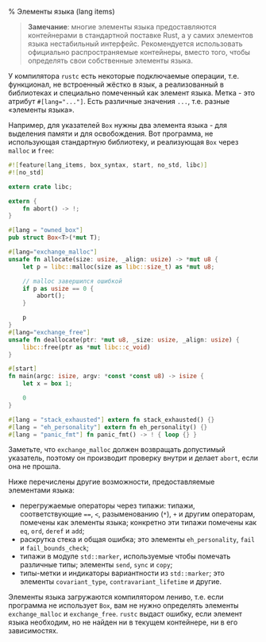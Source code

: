% Элементы языка (lang items)

> **Замечание**: многие элементы языка предоставляются контейнерами в
> стандартной поставке Rust, а у самих элементов языка нестабильный
> интерфейс. Рекомендуется использовать официально распространяемые контейнеры,
> вместо того, чтобы определять свои собственные элементы языка.

У компилятора `rustc` есть некоторые подключаемые операции, т.е. функционал, не
встроенный жёстко в язык, а реализованный в библиотеках и специально помеченный
как элемент языка. Метка - это атрибут `#[lang="..."]`. Есть различные значения
`...`, т.е.  разные «элементы языка».

Например, для указателей `Box` нужны два элемента языка - для выделения памяти и
для освобождения. Вот программа, не использующая стандартную библиотеку, и
реализующая `Box` через `malloc` и `free`:

```rust
#![feature(lang_items, box_syntax, start, no_std, libc)]
#![no_std]

extern crate libc;

extern {
    fn abort() -> !;
}

#[lang = "owned_box"]
pub struct Box<T>(*mut T);

#[lang="exchange_malloc"]
unsafe fn allocate(size: usize, _align: usize) -> *mut u8 {
    let p = libc::malloc(size as libc::size_t) as *mut u8;

    // malloc завершился ошибкой
    if p as usize == 0 {
        abort();
    }

    p
}
#[lang="exchange_free"]
unsafe fn deallocate(ptr: *mut u8, _size: usize, _align: usize) {
    libc::free(ptr as *mut libc::c_void)
}

#[start]
fn main(argc: isize, argv: *const *const u8) -> isize {
    let x = box 1;

    0
}

#[lang = "stack_exhausted"] extern fn stack_exhausted() {}
#[lang = "eh_personality"] extern fn eh_personality() {}
#[lang = "panic_fmt"] fn panic_fmt() -> ! { loop {} }
```

Заметьте, что `exchange_malloc` должен возвращать допустимый указатель, поэтому
он производит проверку внутри и делает `abort`, если она не прошла.

Ниже перечислены другие возможности, предоставляемые элементами языка:

- перегружаемые операторы через типажи: типажи, соответствующие `==`, `<`,
  разыменованию (`*`), `+` и другим операторам, помечены как элементы языка;
  конкретно эти типажи помечены как `eq`, `ord`, `deref` и `add`;
- раскрутка стека и общая ошибка; это элементы `eh_personality`, `fail` и
  `fail_bounds_check`;
- типажи в модуле `std::marker`, используемые чтобы помечать различные типы;
  элементы `send`, `sync` и `copy`;
- типы-метки и индикаторы вариантности из `std::marker`; это элементы
  `covariant_type`, `contravariant_lifetime` и другие.

Элементы языка загружаются компилятором лениво, т.е. если программа не
использует `Box`, вам не нужно определять элементы `exchange_malloc` и
`exchange_free`. `rustc` выдаст ошибку, если элемент языка необходим, но не
найден ни в текущем контейнере, ни в его зависимостях.
